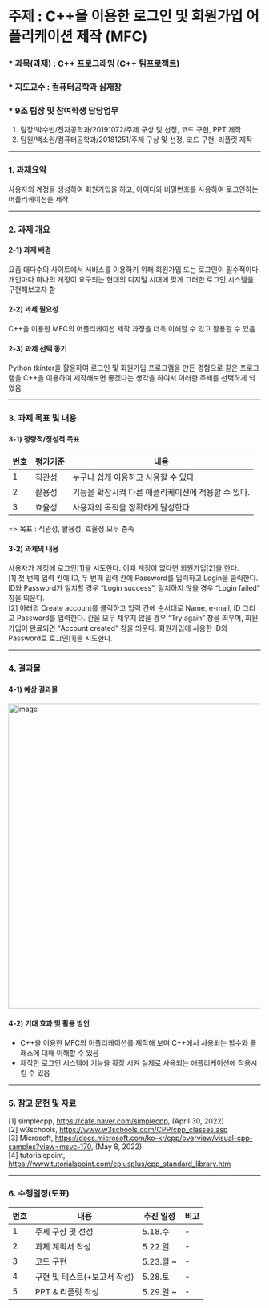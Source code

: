 
# 주제 : C++을 이용한 로그인 및 회원가입 어플리케이션 제작 (MFC)
### * 과목(과제) : C++ 프로그래밍 (C++ 팀프로젝트)
### * 지도교수 : 컴퓨터공학과 심재창 

### * 9조 팀장 및 참여학생 담당업무
1) 팀장/박수빈/전자공학과/20191072/주제 구상 및 선정, 코드 구현, PPT 제작 <br>
2) 팀원/백소원/컴퓨터공학과/20181251/주제 구상 및 선정, 코드 구현, 리플릿 제작 

---

### 1. 과제요약
사용자의 계정을 생성하여 회원가입을 하고, 아이디와 비밀번호를 사용하여 로그인하는 어플리케이션을 제작

---

### 2. 과제 개요
#### 2-1) 과제 배경 
요즘 대다수의 사이트에서 서비스를 이용하기 위해 회원가입 또는 로그인이 필수적이다. 개인마다 하나의 계정이 요구되는 현대의 디지털 시대에 맞게 그러한 로그인 시스템을 구현해보고자 함

#### 2-2) 과제 필요성 
C++을 이용한 MFC의 어플리케이션 제작 과정을 더욱 이해할 수 있고 활용할 수 있음

#### 2-3) 과제 선택 동기 
Python tkinter을 활용하여 로그인 및 회원가입 프로그램을 만든 경험으로 같은 프로그램을 C++을 이용하여 제작해보면 좋겠다는 생각을 하여서 이러한 주제를 선택하게 되었음

---

### 3. 과제 목표 및 내용
#### 3-1) 정량적/정성적 목표
|번호|평가기준|내용|
|------|---|---|
|1|직관성|누구나 쉽게 이용하고 사용할 수 있다.|
|2|활용성|기능을 확장시켜 다른 애플리케이션에 적용할 수 있다.|
|3|효율성|사용자의 목적을 정확하게 달성한다.|

=> 목표 : 직관성, 활용성, 효율성 모두 충족

#### 3-2) 과제의 내용 
사용자가 계정에 로그인[1]을 시도한다. 이때 계정이 없다면 회원가입[2]을 한다.<br>
[1] 첫 번째 입력 칸에 ID, 두 번째 입력 칸에 Password를 입력하고 Login을 클릭한다. ID와 Password가 일치할 경우 “Login success”, 일치하지 않을 경우 “Login failed” 창을 띄운다.<br>
[2] 아래의 Create account를 클릭하고 입력 칸에 순서대로 Name, e-mail, ID 그리고 Password를 입력한다. 칸을 모두 채우지 않을 경우 “Try again” 창을 띄우며, 회원가입이 완료되면 “Account created” 창을 띄운다. 회원가입에 사용한 ID와 Password로 로그인[1]을 시도한다.

--- 

### 4. 결과물
#### 4-1) 예상 결과물 
<img width="608" alt="image" src="https://user-images.githubusercontent.com/87634136/169690287-f332652d-474f-4b1d-a47a-de758e1a779d.png">


#### 4-2) 기대 효과 및 활용 방안
- C++을 이용한 MFC의 어플리케이션를 제작해 보며 C++에서 사용되는 함수와 클래스에 대해 이해할 수 있음 
- 제작한 로그인 시스템에 기능을 확장 시켜 실제로 사용되는 애플리케이션에 적용시킬 수 있음

---

### 5. 참고 문헌 및 자료
[1] simplecpp, https://cafe.naver.com/simplecpp, (April 30, 2022) <br>
[2] w3schools, https://www.w3schools.com/CPP/cpp_classes.asp <br>
[3] Microsoft, https://docs.microsoft.com/ko-kr/cpp/overview/visual-cpp-samples?view=msvc-170, (May 8, 2022)<br>
[4] tutorialspoint, https://www.tutorialspoint.com/cplusplus/cpp_standard_library.htm

---

### 6. 수행일정(도표)
|번호|내용|추진 일정|비고|
|------|---|---|---|
|1|주제 구상 및 선정|5.18.수|-|
|2|과제 계획서 작성|5.22.일|-|
|3|코드 구현|5.23.월 ~ |-|
|4|구현 및 테스트(+보고서 작성)|5.28.토|-|
|5|PPT & 리플릿 작성|5.29.일 ~|-|
